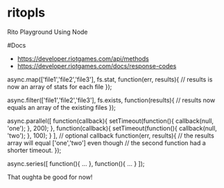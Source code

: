 # ritopls
Rito Playground Using Node


#Docs
- https://developer.riotgames.com/api/methods
- https://developer.riotgames.com/docs/response-codes

async.map(['file1','file2','file3'], fs.stat, function(err, results){
    // results is now an array of stats for each file
});

async.filter(['file1','file2','file3'], fs.exists, function(results){
    // results now equals an array of the existing files
});

async.parallel([
    function(callback){
        setTimeout(function(){
            callback(null, 'one');
        }, 200);
    },
    function(callback){
        setTimeout(function(){
            callback(null, 'two');
        }, 100);
    }
],
// optional callback
function(err, results){
    // the results array will equal ['one','two'] even though
    // the second function had a shorter timeout.
});

async.series([
    function(){ ... },
    function(){ ... }
]);

That oughta be good for now!
